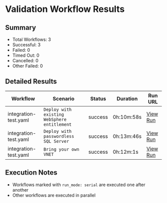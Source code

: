 # Validation Workflow Results

## Summary
- Total Workflows: 3
- Successful: 3
- Failed: 0
- Timed Out: 0
- Cancelled: 0
- Other Failed: 0

## Detailed Results

| Workflow | Scenario | Status | Duration | Run URL |
|----------|----------|---------|-----------|----------|
| integration-test.yaml | `Deploy with existing WebSphere entitlement` | success | 0h:10m:58s | [View Run](https://github.com/azure-javaee/azure.websphere-traditional.singleserver/actions/runs/16435477869) |
| integration-test.yaml | `Deploy with passwordless SQL Server` | success | 0h:13m:46s | [View Run](https://github.com/azure-javaee/azure.websphere-traditional.singleserver/actions/runs/16435479928) |
| integration-test.yaml | `Bring your own VNET` | success | 0h:12m:1s | [View Run](https://github.com/azure-javaee/azure.websphere-traditional.singleserver/actions/runs/16435481294) |


## Execution Notes
- Workflows marked with `run_mode: serial` are executed one after another
- Other workflows are executed in parallel
